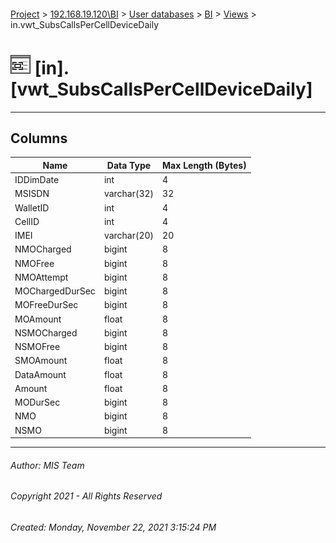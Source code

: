 #### 

[Project](../../../../index.md) > [192.168.19.120\\BI](../../../index.md) > [User databases](../../index.md) > [BI](../index.md) > [Views](Views.md) > in.vwt_SubsCallsPerCellDeviceDaily

# ![Views](../../../../Images/View32.png) [in].[vwt_SubsCallsPerCellDeviceDaily]

---

## <a name="#columns"></a>Columns

| Name | Data Type | Max Length (Bytes) |
|---|---|---|
| IDDimDate | int | 4 |
| MSISDN | varchar(32) | 32 |
| WalletID | int | 4 |
| CellID | int | 4 |
| IMEI | varchar(20) | 20 |
| NMOCharged | bigint | 8 |
| NMOFree | bigint | 8 |
| NMOAttempt | bigint | 8 |
| MOChargedDurSec | bigint | 8 |
| MOFreeDurSec | bigint | 8 |
| MOAmount | float | 8 |
| NSMOCharged | bigint | 8 |
| NSMOFree | bigint | 8 |
| SMOAmount | float | 8 |
| DataAmount | float | 8 |
| Amount | float | 8 |
| MODurSec | bigint | 8 |
| NMO | bigint | 8 |
| NSMO | bigint | 8 |


---

###### Author:  MIS Team

###### Copyright 2021 - All Rights Reserved

###### Created: Monday, November 22, 2021 3:15:24 PM

